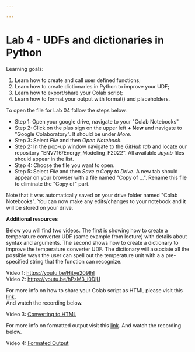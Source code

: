 ```yaml
---

---
```


# Lab 4 - UDFs and dictionaries in Python

Learning goals:

1. Learn how to create and call user defined functions;
2. Learn how to create dictionaries in Python to improve your UDF;
3. Learn how to export/share your Colab script;
4. Learn how to format your output with format() and placeholders.

To open the file for Lab 04 follow the steps below.

* Step 1: Open your google drive, navigate to your "Colab Notebooks" <br>
* Step 2: Click on the plus sign on the upper left **+ New** and navigate to "Google Colaboratory". It should be under *More*. <br>
* Step 3: Select *File* and then *Open Notebook*. <br>
* Step 2: In the pop-up window navigate to the *GitHub tab* and locate our repository "ENV716/Energy_Modeling_F2022". All available *.ipynb* files should appear in the list. <br>
* Step 4: Choose the file you want to open.
* Step 5: Select *File* and then *Save a Copy to Drive*. A new tab should appear on your browser with a file named "Copy of ...". Rename this file to eliminate the "Copy of" part. <br>

Note that it was automatically saved on your drive folder named "Colab Notebooks". You can now make any edits/changes to your notebook and it will be stored on your drive. <br>

**Additional resources**

Below you will find two videos. The first is showing how to create a temperature converter UDF (same example from lecture) with details about syntax and arguments.
The second shows how to create a dictionary to improve the temperature converter UDF. The dictionary will associate all the possible ways the user can spell out the temperature unit with a a pre-specified string that the function can recognize.

Video 1: https://youtu.be/Hitye209IhI <br>
Video 2: https://youtu.be/hPsM3_i0DjU <br>

For more info on how to share your Colab script as HTML please visit this [link](https://joets.medium.com/export-google-colab-notebook-as-html-webpage-39734a3d195e). <br> And watch the recording below.

Video 3: [Converting to HTML](https://youtu.be/hDX0l5_mtEg) <br>


For more info on formatted output visit this [link](https://python-course.eu/python-tutorial/formatted-output.php). And watch the recording below.

Video 4: [Formated Output](https://youtu.be/25vyJ5yR5q8)
